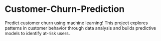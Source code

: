 # Customer-Churn-Prediction
Predict customer churn using machine learning! This project explores patterns in customer behavior through data analysis and builds predictive models to identify at-risk users.
